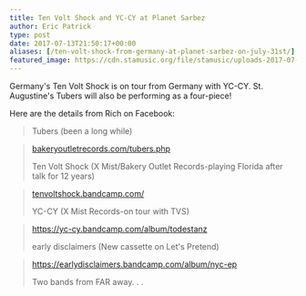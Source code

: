 ```yaml
---
title: Ten Volt Shock and YC-CY at Planet Sarbez
author: Eric Patrick
type: post
date: 2017-07-13T21:50:17+00:00
aliases: [/ten-volt-shock-from-germany-at-planet-sarbez-on-july-31st/]
featured_image: https://cdn.stamusic.org/file/stamusic/uploads-2017-07-12188151_1171084676265143_4016292320915641230_o.jpg
---
```


Germany's Ten Volt Shock is on tour from Germany with YC-CY. St. Augustine's Tubers will also be performing as a four-piece! 

Here are the details from Rich on Facebook:

> Tubers (been a long while)
  
> <a href="https://l.facebook.com/l.php?u=http%3A%2F%2Fbakeryoutletrecords.com%2Ftubers.php&h=ATPVjxH8CJ2N42GC_OwTKMBHXCAHp8CQ2-9kWO8HMrD4XUBhpOp99y6Heo67u_tfXHvAR3rOqrVANdLb1NdGbvD3PdMrJPYH_2rUFHBuClJlWjDzJJS1SPpAip0uI8QHrN-MPL7mFXmQFXY3hRc&enc=AZMcKvHWs_TnP341FIdVisfdB9djEKCYvkNO_lgsVks3ST7BQiaNmv7V7Zy-vkIAaDQ&s=1" target="_blank" rel="nofollow noopener nofollow">bakeryoutletrecords.com/<wbr />tubers.php</a>
> 
> Ten Volt Shock (X Mist/Bakery Outlet Records-playing Florida after talk for 12 years)
  
> <a href="http://tenvoltshock.bandcamp.com/" target="_blank" rel="nofollow noopener nofollow">tenvoltshock.bandcamp.com/</a>
> 
> YC-CY (X Mist Records-on tour with TVS)
  
> <a href="https://yc-cy.bandcamp.com/album/todestanz" target="_blank" rel="nofollow noopener nofollow">https://<wbr />yc-cy.bandcamp.com/album/<wbr />todestanz</a>
> 
> early disclaimers (New cassette on Let's Pretend)
  
> <a href="https://earlydisclaimers.bandcamp.com/album/nyc-ep" target="_blank" rel="nofollow noopener nofollow">https://<wbr />earlydisclaimers.bandcamp.c<wbr />om/album/nyc-ep</a>
> 
> Two bands from FAR away. . .
